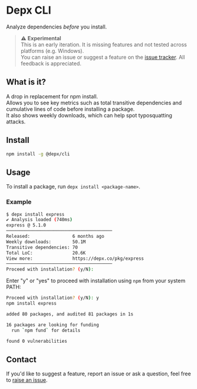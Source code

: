 # Depx CLI
Analyze dependencies _before_ you install.


> ⚠️ **Experimental**  
> This is an early iteration. It is missing features and not tested across platforms (e.g. Windows).  
> You can raise an issue or suggest a feature on the [issue tracker](https://github.com/jacob-bennett/depx-cli/issues/new). All feedback is appreciated.

## What is it?
A drop in replacement for npm install.  
Allows you to see key metrics such as total transitive dependencies and cumulative lines of code before installing a package.  
It also shows weekly downloads, which can help spot typosquatting attacks. 

## Install
```bash
npm install -g @depx/cli
```

## Usage
To install a package, run `depx install <package-name>`.

### Example
```bash
$ depx install express
✔ Analysis loaded (740ms)
express @ 5.1.0
────────────────────────────────────────
Released:                6 months ago
Weekly downloads:        50.1M
Transitive dependencies: 70
Total LoC:               20.6K
View more:               https://depx.co/pkg/express
────────────────────────────────────────
Proceed with installation? (y/N): 
```

Enter "y" or "yes" to proceed with installation using `npm` from your system PATH:

```bash
Proceed with installation? (y/N): y
npm install express

added 80 packages, and audited 81 packages in 1s

16 packages are looking for funding
  run `npm fund` for details

found 0 vulnerabilities
```

## Contact
If you'd like to suggest a feature, report an issue or ask a question, feel free to [raise an issue](https://github.com/jacob-bennett/depx-cli/issues/new).
